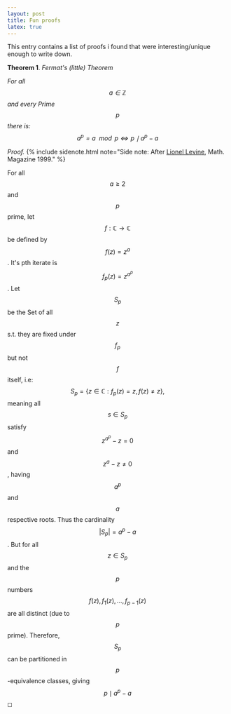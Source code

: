 ```yaml
---
layout: post
title: Fun proofs
latex: true
---
```


This entry contains a list of proofs i found that were interesting/unique enough to write down.


<!--more-->



**Theorem 1**. *Fermat's (little) Theorem*

*For all $$a \in \mathbb{Z}$$ and every Prime $$p$$ there is:
$$a^p = a \mod p \iff p \mid a^p - a$$*

*Proof.* {% include sidenote.html note="Side note: After [Lionel Levine](https://pi.math.cornell.edu/~levine/fermat.pdf), Math. Magazine 1999." %}

For all $$a \geq 2$$ and $$p$$ prime, let $$f: \mathbb{C} \to \mathbb{C}$$ be
defined by $$f(z) = z^a$$. It's pth iterate is $$f_p(z) = z^{a^p}$$. Let
$$S_p$$ be the Set of all $$z$$ s.t. they are fixed under $$f_p$$ but not $$f$$
itself, i.e: $$S_p = \{z \in \mathbb{C}: f_p(z) = z, f(z) \neq z\},$$
meaning all $$s \in S_p$$ satisfy $$z^{a^p} - z = 0$$ and $$z^a - z \neq 0$$,
having $$a^p$$ and $$a$$ respective roots. Thus the cardinality
$$\left\vert S_p  \right\vert = a^p - a$$. But for all $$z \in S_p$$ and the
$$p$$ numbers $$f(z), f_1(z) , \ldots , f_{p-1} (z)$$ are all distinct (due
to $$p$$ prime). Therefore, $$S_p$$ can be partitioned in $$p$$-equivalence
classes, giving $$p \mid a^p - a$$ ◻

